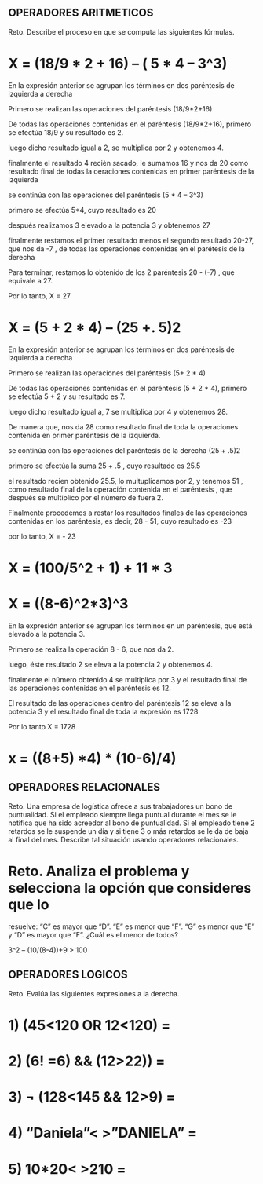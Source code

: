 ## OPERADORES ARITMETICOS
Reto. Describe el proceso en que se computa las siguientes fórmulas.



# X = (18/9 * 2 + 16) – ( 5 * 4 – 3^3)

En la expresión anterior se agrupan los términos en dos paréntesis de izquierda a derecha

Primero se realizan las operaciones del paréntesis (18/9*2+16)

De todas las operaciones contenidas en el paréntesis (18/9*2+16), primero se efectúa 18/9 y su resultado es 2.

luego dicho resultado igual a 2, se multiplica por 2 y obtenemos 4.

finalmente el resultado 4 recièn sacado, le sumamos 16 y nos da 20 como resultado final de todas la oeraciones contenidas en  primer paréntesis de la izquierda


se continúa con las operaciones del paréntesis (5 * 4 – 3^3)


primero se efectúa 5*4, cuyo resultado es 20


después realizamos 3 elevado a la potencia 3 y obtenemos 27


finalmente restamos el primer resultado menos el segundo resultado 20-27, que nos da -7 , de todas las operaciones contenidas en el parétesis de la derecha


Para terminar, restamos lo obtenido  de los 2 paréntesis  20 - (-7) , que equivale a 27.

Por lo tanto,   X = 27




#   X = (5 + 2 * 4) – (25 +. 5)2

En la expresión anterior se agrupan los términos en dos paréntesis de izquierda a derecha

Primero se realizan las operaciones del paréntesis (5+ 2 * 4)

De todas las operaciones contenidas en el paréntesis (5 + 2 * 4), primero se efectúa 5 + 2 y su resultado es 7.

luego dicho resultado igual a, 7 se multiplica por 4 y obtenemos 28.

De manera que,  nos da  28 como resultado final de toda la operaciones contenida en  primer paréntesis de la izquierda.


se continúa con las operaciones del paréntesis de la derecha (25 + .5)2

primero se efectúa la suma  25 + .5 , cuyo resultado es 25.5

el resultado recien obtenido 25.5, lo multuplicamos por 2, y tenemos 51 , como resultado final de la operación contenida en el paréntesis , que después se multiplico por el número de fuera 2.

Finalmente procedemos a restar los resultados finales de las operaciones contenidas en los paréntesis, es decir, 28 - 51, cuyo resultado es -23  

por lo tanto, X = - 23




# X = (100/5^2 + 1) + 11 * 3







# X = ((8-6)^2*3)^3

En la expresión anterior se agrupan los términos en un paréntesis, que está elevado a la potencia 3.

Primero se realiza la operación 8 - 6, que nos da 2.

luego, éste resultado 2 se eleva a la potencia 2 y obtenemos 4.

finalmente el número obtenido 4 se multiplica por 3 y el resultado final de las operaciones contenidas en el paréntesis es 12.

El resultado de las operaciones dentro del paréntesis 12  se eleva a la potencia 3 y el resultado final de toda  la expresión es 1728

Por lo tanto X = 1728 









# x = ((8+5) *4) * (10-6)/4) 







## OPERADORES RELACIONALES
Reto. Una empresa de logística ofrece a sus trabajadores un bono de
puntualidad. Si el empleado siempre llega puntual durante el mes se le
notifica que ha sido acreedor al bono de puntualidad. Si el empleado tiene
2 retardos se le suspende un día y si tiene 3 o más retardos se le da de
baja al final del mes. Describe tal situación usando operadores
relacionales.



# Reto. Analiza el problema y selecciona la opción que consideres que lo
resuelve:
“C” es mayor que “D”. “E” es menor que “F”. “G” es menor que “E” y “D” es
mayor que “F”. ¿Cuál es el menor de todos?

3^2 – (10/(8-4))+9 > 100 










## OPERADORES LOGICOS
Reto. Evalúa las siguientes expresiones a la derecha.

# 1) (45<120 OR 12<120) =


# 2) (6! =6) && (12>22)) =


# 3) ¬ (128<145 && 12>9) =


# 4) “Daniela”< >”DANIELA” =


# 5) 10*20< >210 =

